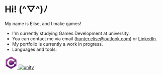 # Hi! (^▽^)ﾉ

My name is Elise, and I make games! 

- I'm currently studying Games Development at university.  
- You can contact me via email (hunter.elise@outlook.com) or [LinkedIn](https://www.linkedin.com/in/hunterelise/).  
- My portfolio is currently a work in progress.
- Languages and tools:

<p align="left"> 
  <a href="https://www.w3schools.com/cs/" target="_blank" rel="noreferrer"> 
    <img src="https://raw.githubusercontent.com/devicons/devicon/master/icons/csharp/csharp-original.svg" alt="csharp" width="40" height="40"/> 
  </a> 
  <a href="https://unity.com/" target="_blank" rel="noreferrer"> 
    <img src="https://www.vectorlogo.zone/logos/unity3d/unity3d-icon.svg" alt="unity" width="40" height="40"/> 
  </a> 
</p>


